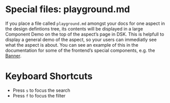 # Special files: playground.md
If you place a file called `playground.md` amongst your docs for one aspect in the design defintions tree, its contents will be displayed in a large Component Demo on the top of the aspect’s page in DSK. This is helpfull to display a general demo of the aspect, so your users can immediatly see what the aspect is about. You can see an example of this in the documentation for some of the frontend’s special components, e.g. the [Banner](/The-Frontend/Special-Components/Banner).

# Keyboard Shortcuts
* Press `s` to focus the search
* Press `f` to focus the filter